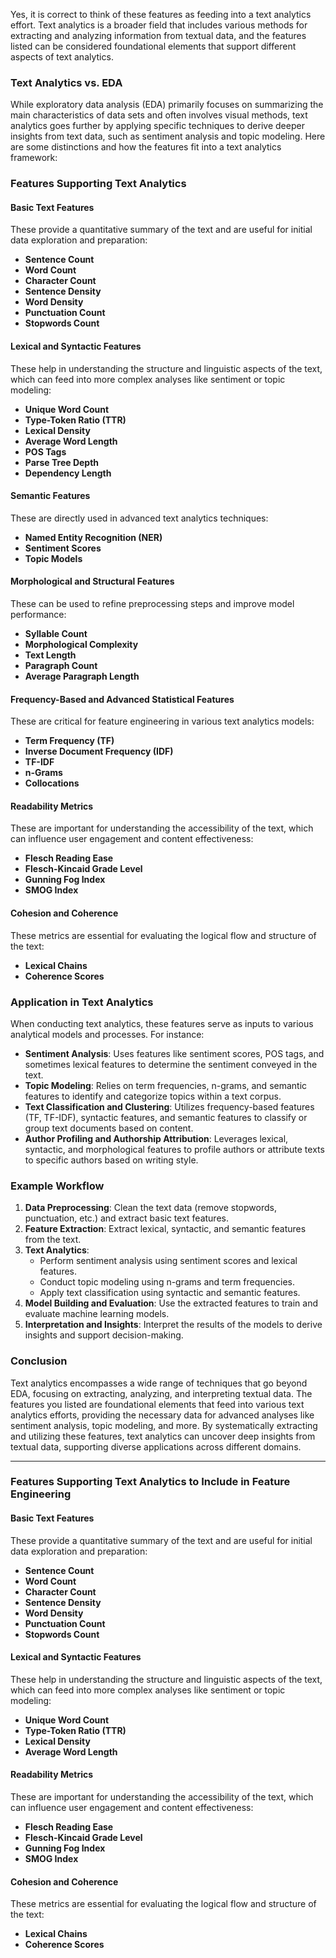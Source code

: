 Yes, it is correct to think of these features as feeding into a text analytics effort. Text analytics is a broader field that includes various methods for extracting and analyzing information from textual data, and the features listed can be considered foundational elements that support different aspects of text analytics.

### Text Analytics vs. EDA
While exploratory data analysis (EDA) primarily focuses on summarizing the main characteristics of data sets and often involves visual methods, text analytics goes further by applying specific techniques to derive deeper insights from text data, such as sentiment analysis and topic modeling. Here are some distinctions and how the features fit into a text analytics framework:

### Features Supporting Text Analytics
#### Basic Text Features
These provide a quantitative summary of the text and are useful for initial data exploration and preparation:
- **Sentence Count**
- **Word Count**
- **Character Count**
- **Sentence Density**
- **Word Density**
- **Punctuation Count**
- **Stopwords Count**

#### Lexical and Syntactic Features
These help in understanding the structure and linguistic aspects of the text, which can feed into more complex analyses like sentiment or topic modeling:
- **Unique Word Count**
- **Type-Token Ratio (TTR)**
- **Lexical Density**
- **Average Word Length**
- **POS Tags**
- **Parse Tree Depth**
- **Dependency Length**

#### Semantic Features
These are directly used in advanced text analytics techniques:
- **Named Entity Recognition (NER)**
- **Sentiment Scores**
- **Topic Models**

#### Morphological and Structural Features
These can be used to refine preprocessing steps and improve model performance:
- **Syllable Count**
- **Morphological Complexity**
- **Text Length**
- **Paragraph Count**
- **Average Paragraph Length**

#### Frequency-Based and Advanced Statistical Features
These are critical for feature engineering in various text analytics models:
- **Term Frequency (TF)**
- **Inverse Document Frequency (IDF)**
- **TF-IDF**
- **n-Grams**
- **Collocations**

#### Readability Metrics
These are important for understanding the accessibility of the text, which can influence user engagement and content effectiveness:
- **Flesch Reading Ease**
- **Flesch-Kincaid Grade Level**
- **Gunning Fog Index**
- **SMOG Index**

#### Cohesion and Coherence
These metrics are essential for evaluating the logical flow and structure of the text:
- **Lexical Chains**
- **Coherence Scores**

### Application in Text Analytics
When conducting text analytics, these features serve as inputs to various analytical models and processes. For instance:
- **Sentiment Analysis**: Uses features like sentiment scores, POS tags, and sometimes lexical features to determine the sentiment conveyed in the text.
- **Topic Modeling**: Relies on term frequencies, n-grams, and semantic features to identify and categorize topics within a text corpus.
- **Text Classification and Clustering**: Utilizes frequency-based features (TF, TF-IDF), syntactic features, and semantic features to classify or group text documents based on content.
- **Author Profiling and Authorship Attribution**: Leverages lexical, syntactic, and morphological features to profile authors or attribute texts to specific authors based on writing style.

### Example Workflow
1. **Data Preprocessing**: Clean the text data (remove stopwords, punctuation, etc.) and extract basic text features.
2. **Feature Extraction**: Extract lexical, syntactic, and semantic features from the text.
3. **Text Analytics**:
   - Perform sentiment analysis using sentiment scores and lexical features.
   - Conduct topic modeling using n-grams and term frequencies.
   - Apply text classification using syntactic and semantic features.
4. **Model Building and Evaluation**: Use the extracted features to train and evaluate machine learning models.
5. **Interpretation and Insights**: Interpret the results of the models to derive insights and support decision-making.

### Conclusion
Text analytics encompasses a wide range of techniques that go beyond EDA, focusing on extracting, analyzing, and interpreting textual data. The features you listed are foundational elements that feed into various text analytics efforts, providing the necessary data for advanced analyses like sentiment analysis, topic modeling, and more. By systematically extracting and utilizing these features, text analytics can uncover deep insights from textual data, supporting diverse applications across different domains.

---


### Features Supporting Text Analytics to Include in Feature Engineering
#### Basic Text Features
These provide a quantitative summary of the text and are useful for initial data exploration and preparation:
- **Sentence Count**
- **Word Count**
- **Character Count**
- **Sentence Density**
- **Word Density**
- **Punctuation Count**
- **Stopwords Count**

#### Lexical and Syntactic Features
These help in understanding the structure and linguistic aspects of the text, which can feed into more complex analyses like sentiment or topic modeling:
- **Unique Word Count**
- **Type-Token Ratio (TTR)**
- **Lexical Density**
- **Average Word Length**

#### Readability Metrics
These are important for understanding the accessibility of the text, which can influence user engagement and content effectiveness:
- **Flesch Reading Ease**
- **Flesch-Kincaid Grade Level**
- **Gunning Fog Index**
- **SMOG Index**

#### Cohesion and Coherence
These metrics are essential for evaluating the logical flow and structure of the text:
- **Lexical Chains**
- **Coherence Scores**
